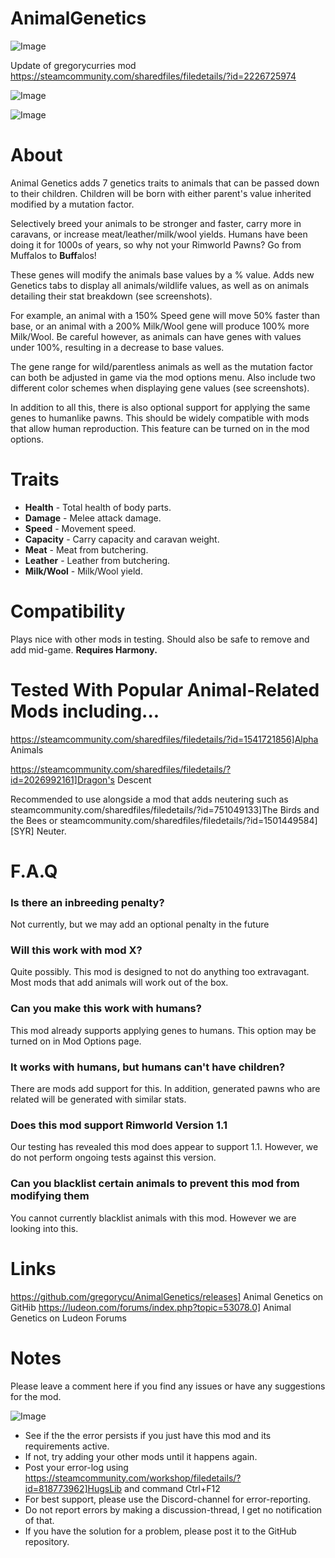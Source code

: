 # AnimalGenetics

![Image](https://i.imgur.com/buuPQel.png)

Update of gregorycurries mod
https://steamcommunity.com/sharedfiles/filedetails/?id=2226725974

![Image](https://i.imgur.com/pufA0kM.png)

	
![Image](https://i.imgur.com/Z4GOv8H.png)

# About


Animal Genetics adds 7 genetics traits to animals that can be passed down to their children. Children will be born with either parent's value inherited modified by a mutation factor.

Selectively breed your animals to be stronger and faster, carry more in caravans, or increase meat/leather/milk/wool yields. Humans have been doing it for 1000s of years, so why not your Rimworld Pawns? Go from Muffalos to **Buff**alos!

These genes will modify the animals base values by a % value. Adds new Genetics tabs to display all animals/wildlife values, as well as on animals detailing their stat breakdown (see screenshots).

For example, an animal with a 150% Speed gene will move 50% faster than base, or an animal with a 200% Milk/Wool gene will produce 100% more Milk/Wool. Be careful however, as animals can have genes with values under 100%, resulting in a decrease to base values.

The gene range for wild/parentless animals as well as the mutation factor can both be adjusted in game via the mod options menu. Also include two different color schemes when displaying gene values (see screenshots).

In addition to all this, there is also optional support for applying the same genes to humanlike pawns. This should be widely compatible with mods that allow human reproduction. This feature can be turned on in the mod options.

# Traits



- **Health** - Total health of body parts. 
- **Damage** - Melee attack damage.
- **Speed** - Movement speed.
- **Capacity** - Carry capacity and caravan weight.
- **Meat** - Meat from butchering.
- **Leather** - Leather from butchering.
- **Milk/Wool** - Milk/Wool yield.



# Compatibility

Plays nice with other mods in testing. Should also be safe to remove and add mid-game.
**Requires Harmony.**

# Tested With Popular Animal-Related Mods including...


https://steamcommunity.com/sharedfiles/filedetails/?id=1541721856]Alpha Animals

https://steamcommunity.com/sharedfiles/filedetails/?id=2026992161]Dragon's Descent

Recommended to use alongside a mod that adds neutering such as steamcommunity.com/sharedfiles/filedetails/?id=751049133]The Birds and the Bees or steamcommunity.com/sharedfiles/filedetails/?id=1501449584][SYR] Neuter.

# F.A.Q


### Is there an inbreeding penalty?

Not currently, but we may add an optional penalty in the future
### Will this work with mod X?

Quite possibly. This mod is designed to not do anything too extravagant. Most mods that add animals will work out of the box.
### Can you make this work with humans?

This mod already supports applying genes to humans. This option may be turned on in Mod Options page.
### It works with humans, but humans can't have children?

There are mods add support for this. In addition, generated pawns who are related will be generated with similar stats.
### Does this mod support Rimworld Version 1.1

Our testing has revealed this mod does appear to support 1.1. However, we do not perform ongoing tests against this version.
### Can you blacklist certain animals to prevent this mod from modifying them

You cannot currently blacklist animals with this mod. However we are looking into this.

# Links

https://github.com/gregorycu/AnimalGenetics/releases] Animal Genetics on GitHib
https://ludeon.com/forums/index.php?topic=53078.0] Animal Genetics on Ludeon Forums

# Notes

Please leave a comment here if you find any issues or have any suggestions for the mod.

![Image](https://i.imgur.com/PwoNOj4.png)



-  See if the the error persists if you just have this mod and its requirements active.
-  If not, try adding your other mods until it happens again.
-  Post your error-log using https://steamcommunity.com/workshop/filedetails/?id=818773962]HugsLib and command Ctrl+F12
-  For best support, please use the Discord-channel for error-reporting.
-  Do not report errors by making a discussion-thread, I get no notification of that.
-  If you have the solution for a problem, please post it to the GitHub repository.


